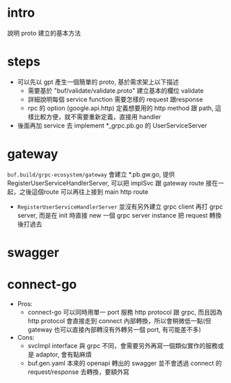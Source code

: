 # intro
說明 proto 建立的基本方法

# steps
- 可以先以 gpt 產生一個簡單的 proto, 基於需求架上以下描述
  - 需要基於 "buf/validate/validate.proto" 建立基本的欄位 validate
  - 詳細說明每個 service function 需要怎樣的 request 跟response
  - rpc 的 option (google.api.http) 定義想要用的 http method 跟 path, 這樣比較方便，就不需要重新定義，直接用 handler
- 後面再加 service 去 implement *_grpc.pb.go 的 UserServiceServer

# gateway
`buf.build/grpc-ecosystem/gateway` 會建立 *.pb.gw.go, 提供 RegisterUserServiceHandlerServer, 可以把 implSvc 跟 gateway route 接在一起，之後這個route 可以再往上接到 main http route
- `RegisterUserServiceHandlerServer` 並沒有另外建立 grpc client 再打 grpc server, 而是在 init 時直接 new 一個 grpc server instance 把 request 轉換後打過去

# swagger


# connect-go
- Pros:
  - connect-go 可以同時用單一 port 服務 http protocol 跟 grpc, 而且因為 http protocol 會直接走到 connect 內部轉換，所以會稍微低一點(但 gateway 也可以直接內部轉沒有外轉另一個 port, 有可能差不多)
- Cons:
  - svcImpl interface 與 grpc 不同，會需要另外再寫一個類似實作的服務或是 adaptor, 會有點麻煩
  - buf.gen.yaml 本來的 openapi 轉出的 swagger 並不會透過 connect 的 request/response 去轉換，要額外寫
